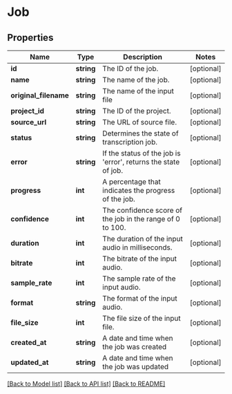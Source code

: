 # Job

## Properties
Name | Type | Description | Notes
------------ | ------------- | ------------- | -------------
**id** | **string** | The ID of the job. | [optional] 
**name** | **string** | The name of the job. | [optional] 
**original_filename** | **string** | The name of the input file | [optional] 
**project_id** | **string** | The ID of the project. | [optional] 
**source_url** | **string** | The URL of source file. | [optional] 
**status** | **string** | Determines the state of transcription job. | [optional] 
**error** | **string** | If the status of the job is &#39;error&#39;, returns the state of job. | [optional] 
**progress** | **int** | A percentage that indicates the progress of the job. | [optional] 
**confidence** | **int** | The confidence score of the job in the range of 0 to 100. | [optional] 
**duration** | **int** | The duration of the input audio in milliseconds. | [optional] 
**bitrate** | **int** | The bitrate of the input audio. | [optional] 
**sample_rate** | **int** | The sample rate of the input audio. | [optional] 
**format** | **string** | The format of the input audio. | [optional] 
**file_size** | **int** | The file size of the input file. | [optional] 
**created_at** | **string** | A date and time when the job was created | [optional] 
**updated_at** | **string** | A date and time when the job was updated | [optional] 

[[Back to Model list]](../README.md#documentation-for-models) [[Back to API list]](../README.md#documentation-for-api-endpoints) [[Back to README]](../README.md)


